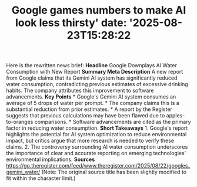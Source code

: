﻿---
title: "Google games numbers to make AI look less thirsty'
date: '2025-08-23T15:28:22"
category: "Markets"
summary: ""
slug: "google games numbers to make ai look less thirsty"
source_urls:
  - "https://go.theregister.com/feed/www.theregister.com/2025/08/22/googles_gemini_water/"
seo:
  title: "Google games numbers to make AI look less thirsty | Hash n Hedge'
  description: '"
  keywords: ["news", "markets", "brief"]
---
Here is the rewritten news brief:  **Headline** Google Downplays AI Water Consumption with New Report  **Summary Meta Description** A new report from Google claims that its Gemini AI system has significantly reduced water consumption, contradicting previous estimates of excessive drinking habits. The company attributes this improvement to software advancements.  **Key Points**  * Google's Gemini AI system consumes an average of 5 drops of water per prompt. * The company claims this is a substantial reduction from prior estimates. * A report by the Register suggests that previous calculations may have been flawed due to apples-to-oranges comparisons. * Software advancements are cited as the primary factor in reducing water consumption.  **Short Takeaways**  1. Google's report highlights the potential for AI system optimization to reduce environmental impact, but critics argue that more research is needed to verify these claims. 2. The controversy surrounding AI water consumption underscores the importance of clear and accurate reporting on emerging technologies' environmental implications.  **Sources** https://go.theregister.com/feed/www.theregister.com/2025/08/22/googles_gemini_water/ (Note: The original source title has been slightly modified to fit within the character limit.) 
